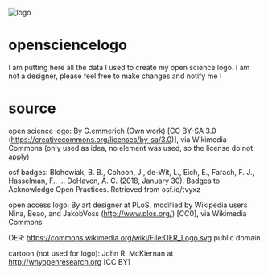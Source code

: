 ![logo](https://raw.githubusercontent.com/jcolomb/opensciencelogo/master/latest_150.png)

# opensciencelogo

I am putting here all the data I used to create my open science logo.
I am not a designer, please feel free to make changes and notify me !

# source

open science logo: By G.emmerich (Own work) [CC BY-SA 3.0 (https://creativecommons.org/licenses/by-sa/3.0)], via Wikimedia Commons
(only used as idea, no element was used, so the license do not apply)

osf badges: Blohowiak, B. B., Cohoon, J., de-Wit, L., Eich, E., Farach, F. J., Hasselman, F., … DeHaven, A. C. (2018, January 30). Badges to Acknowledge Open Practices. Retrieved from osf.io/tvyxz 

open access logo: By art designer at PLoS, modified by Wikipedia users Nina, Beao, and JakobVoss (http://www.plos.org/) [CC0], via Wikimedia Commons

OER: https://commons.wikimedia.org/wiki/File:OER_Logo.svg public domain

cartoon (not used for logo): John R. McKiernan at http://whyopenresearch.org [CC BY]
